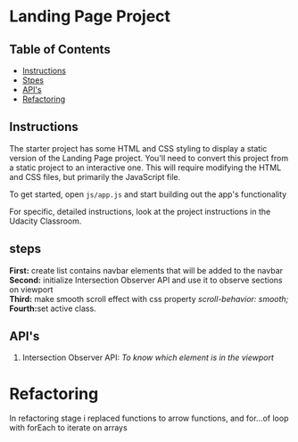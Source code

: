 # Landing Page Project

## Table of Contents

- [Instructions](#instructions)
- [Stpes](#steps)
- [API's](#apis)
- [Refactoring](#refactoring)

## Instructions

The starter project has some HTML and CSS styling to display a static version of the Landing Page project. You'll need to convert this project from a static project to an interactive one. This will require modifying the HTML and CSS files, but primarily the JavaScript file.

To get started, open `js/app.js` and start building out the app's functionality

For specific, detailed instructions, look at the project instructions in the Udacity Classroom.

## steps
<b>First:</b> create list contains navbar elements that will be added to the navbar <br>
<b>Second:</b> initialize Intersection Observer API and use it to observe sections on viewport<br>
<b>Third:</b> make smooth scroll effect with css property <i>scroll-behavior: smooth;</i><br>
<b>Fourth:</b>set active class.<br>

## API's
1. Intersection Observer API:  <i> To know which element is in the viewport </i>

# Refactoring
<p> In refactoring stage i replaced functions to arrow functions,
and for...of loop with forEach to iterate on arrays</p>